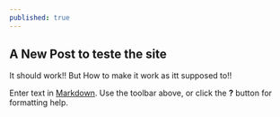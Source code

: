 ```yaml
---
published: true
---
```

## A New Post to teste the site

It should work!!
But How to make it work as itt supposed to!!


Enter text in [Markdown](http://daringfireball.net/projects/markdown/). Use the toolbar above, or click the **?** button for formatting help.
